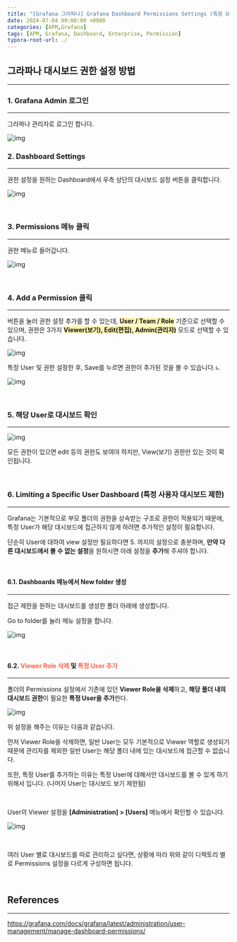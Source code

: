 ```yaml
---
title: "[Grafana 그라파나] Grafana Dashboard Permissions Settings (특정 User 제한)"
date: 2024-07-04 09:00:00 +0900
categories: [APM,Grafana]
tags: [APM, Grafana, Dashboard, Enterprise, Permission]
typora-root-url: ./
---
```


## **그라파나 대시보드 권한 설정 방법**

---

### **1. Grafana Admin 로그인**

---

그라파나 관리자로 로그인 합니다.

![img](/../assets/img/posts/2024-07-04-Grafana-Dashboard-Permission/image-20240704163333057.png)
<br/>

### **2. Dashboard Settings**

---

권한 설정을 원하는 Dashboard에서 우측 상단의 대시보드 설정 버튼을 클릭합니다.

![img](/../assets/img/posts/2024-07-04-Grafana-Dashboard-Permission/clip_image002.gif)

<br/>

### **3. Permissions 메뉴 클릭**

---

권한 메뉴로 들어갑니다.

![img](/../assets/img/posts/2024-07-04-Grafana-Dashboard-Permission/clip_image002-1720078691057-2.gif)



<br/>

### **4. Add a Permission 클릭**

---

버튼을 눌러 권한 설정 추가를 할 수 있는데, **<span style='background-color:#fff5b1'>User / Team / Role</span>** 기준으로 선택할 수 있으며, 권한은 3가지 **<span style='background-color:#fff5b1'>Viewer(보기), Edit(편집), Admin(관리자)</span>** 모드로 선택할 수 있습니다.

![img](/../assets/img/posts/2024-07-04-Grafana-Dashboard-Permission/clip_image002-1720078808833-4.gif)

특정 User 및 권한 설정한 후, Save를 누르면 권한이 추가된 것을 볼 수 있습니다.ㄴ

![img](/../assets/img/posts/2024-07-04-Grafana-Dashboard-Permission/clip_image002-1720078985992-6.gif)

<br/>

### **5. 해당 User로 대시보드 확인**

---

![img](/../assets/img/posts/2024-07-04-Grafana-Dashboard-Permission/clip_image002-1720078993024-8.gif)

모든 권한이 있으면 edit 등의 권한도 보여야 하지만, View(보기) 권한만 있는 것이 확인됩니다.

<br/>

### **6. Limiting a Specific User Dashboard (특정 사용자 대시보드 제한)**

---

Grafana는 기본적으로 부모 폴더의 권한을 상속받는 구조로 권한이 적용되기 때문에,  특정 User가 해당 대시보드에 접근하지 않게 하려면 추가적인 설정이 필요합니다.

단순히 User에 대하여 view 설정만 필요하다면 5. 까지의 설정으로 충분하며, **만약 다른 대시보드에서 볼 수 없는 설정**을 원하시면 아래 설정을 **추가**해 주셔야 합니다.

<br/>

#### **6.1. Dashboards 메뉴에서 New folder 생성**

---

접근 제한을 원하는 대시보드를 생성한 폴더 아래에 생성합니다.

Go to folder를 눌러 메뉴 설정을 합니다.

![img](/../assets/img/posts/2024-07-04-Grafana-Dashboard-Permission/clip_image002-1720079564937-10.gif)

<br/>

#### **6.2. <span style="color: tomato">Viewer Role 삭제</span> 및 <span style="color: tomato">특정 User 추가</span>**

---

폴더의 Permissions 설정에서 기존에 있던 **Viewer Role을 삭제**하고, **해당 폴더 내의 대시보드 권한**이 필요한 **특정 User을 추가**한다.

![img](/../assets/img/posts/2024-07-04-Grafana-Dashboard-Permission/clip_image002-1720080036815-12.gif)

위 설정을 해주는 이유는 다음과 같습니다.

먼저 Viewer Role을 삭제하면, 일반 User는 모두 기본적으로 Viewer 역할로 생성되기 때문에 관리자를 제외한 일반 User는 해당 폴더 내에 있는 대시보드에 접근할 수 없습니다.

또한, 특정 User를 추가하는 이유는 특정 User에 대해서만 대시보드를 볼 수 있게 하기 위해서 입니다. (나머지 User는 대시보드 보기 제한됨)

<br/>

User의 Viewer 설정을 **[Administration] > [Users]** 메뉴에서 확인할 수 있습니다.

![img](/../assets/img/posts/2024-07-04-Grafana-Dashboard-Permission/clip_image002-1720080200340-14.gif)

<br/>

여러 User 별로 대시보드를 따로 관리하고 싶다면, 상황에 따라 위와 같이 디렉토리 별로 Permissions 설정을 다르게 구성하면 됩니다.

<br/>

## **References**

---

<https://grafana.com/docs/grafana/latest/administration/user-management/manage-dashboard-permissions/>

<br/>

